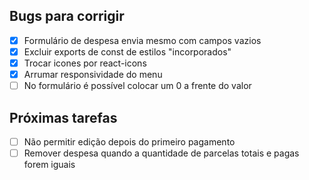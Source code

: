 ## Bugs para corrigir

- [x] Formulário de despesa envia mesmo com campos vazios
- [x] Excluir exports de const de estilos "incorporados"
- [x] Trocar icones por react-icons
- [x] Arrumar responsividade do menu
- [ ] No formulário é possível colocar um 0 a frente do valor

## Próximas tarefas

- [ ] Não permitir edição depois do primeiro pagamento
- [ ] Remover despesa quando a quantidade de parcelas totais e pagas forem iguais
